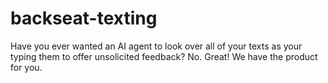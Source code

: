 # backseat-texting
Have you ever wanted an AI agent to look over all of your texts as your typing them to offer unsolicited feedback? No. Great! We have the product for you.
